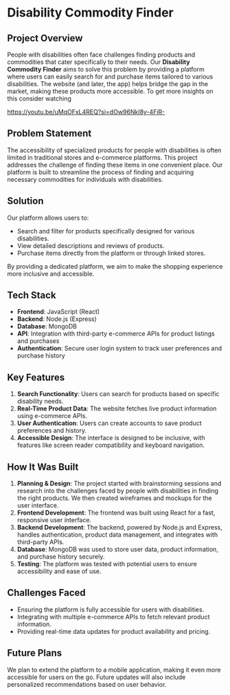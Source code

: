 # Disability Commodity Finder

## Project Overview

People with disabilities often face challenges finding products and commodities that cater specifically to their needs. Our **Disability Commodity Finder** aims to solve this problem by providing a platform where users can easily search for and purchase items tailored to various disabilities. The website (and later, the app) helps bridge the gap in the market, making these products more accessible.
To  get more insights on this consider watching
 
 https://youtu.be/uMqOFxL4REQ?si=dOw96NkI8y-4FiR-

## Problem Statement

The accessibility of specialized products for people with disabilities is often limited in traditional stores and e-commerce platforms. This project addresses the challenge of finding these items in one convenient place. Our platform is built to streamline the process of finding and acquiring necessary commodities for individuals with disabilities.

## Solution

Our platform allows users to:
- Search and filter for products specifically designed for various disabilities.
- View detailed descriptions and reviews of products.
- Purchase items directly from the platform or through linked stores.

By providing a dedicated platform, we aim to make the shopping experience more inclusive and accessible.

## Tech Stack

- **Frontend**: JavaScript (React)
- **Backend**: Node.js (Express)
- **Database**: MongoDB
- **API**: Integration with third-party e-commerce APIs for product listings and purchases
- **Authentication**: Secure user login system to track user preferences and purchase history

## Key Features

1. **Search Functionality**: Users can search for products based on specific disability needs.
2. **Real-Time Product Data**: The website fetches live product information using e-commerce APIs.
3. **User Authentication**: Users can create accounts to save product preferences and history.
4. **Accessible Design**: The interface is designed to be inclusive, with features like screen reader compatibility and keyboard navigation.

## How It Was Built

1. **Planning & Design**: The project started with brainstorming sessions and research into the challenges faced by people with disabilities in finding the right products. We then created wireframes and mockups for the user interface.
2. **Frontend Development**: The frontend was built using React for a fast, responsive user interface.
3. **Backend Development**: The backend, powered by Node.js and Express, handles authentication, product data management, and integrates with third-party APIs.
4. **Database**: MongoDB was used to store user data, product information, and purchase history securely.
5. **Testing**: The platform was tested with potential users to ensure accessibility and ease of use.

## Challenges Faced

- Ensuring the platform is fully accessible for users with disabilities.
- Integrating with multiple e-commerce APIs to fetch relevant product information.
- Providing real-time data updates for product availability and pricing.

## Future Plans

We plan to extend the platform to a mobile application, making it even more accessible for users on the go. Future updates will also include personalized recommendations based on user behavior.
